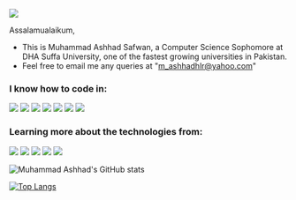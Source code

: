 ![](https://komarev.com/ghpvc/?username=Ashhad-DSU&color=orange)

Assalamualaikum,

- This is Muhammad Ashhad Safwan, a Computer Science Sophomore at DHA Suffa University, one of the fastest growing universities in Pakistan.
- Feel free to email me any queries at "m_ashhadhlr@yahoo.com"

<h3>I know how to code in:</h3>
<img src="https://img.shields.io/badge/Vue.js-35495E?style=for-the-badge&logo=vue.js&logoColor=4FC08D"> <img src="https://img.shields.io/badge/C%2B%2B-00599C?style=for-the-badge&logo=c%2B%2B&logoColor=white"> <img src="https://img.shields.io/badge/HTML5-E34F26?style=for-the-badge&logo=html5&logoColor=white"> <img src="https://img.shields.io/badge/JavaScript-F7DF1E?style=for-the-badge&logo=javascript&logoColor=black"> <img src="https://img.shields.io/badge/CSS3-1572B6?style=for-the-badge&logo=css3&logoColor=white"> <img src="https://img.shields.io/badge/Python-14354C?style=for-the-badge&logo=python&logoColor=white"> <img src="https://img.shields.io/badge/mysql-%2300f.svg?style=for-the-badge&logo=mysql&logoColor=white">

<h3>Learning more about the technologies from:</h3>
<img src="https://img.shields.io/badge/Udemy-A435F0?style=for-the-badge&logo=Udemy&logoColor=white"> <img src="https://img.shields.io/badge/Datacamp-05192D?style=for-the-badge&logo=datacamp&logoColor=03E860"> <img src="https://img.shields.io/badge/Freecodecamp-%23123.svg?&style=for-the-badge&logo=freecodecamp&logoColor=green"> <img src="https://img.shields.io/badge/Coursera-%230056D2.svg?style=for-the-badge&logo=Coursera&logoColor=white"> <img src="https://img.shields.io/badge/KhanAcademy-%2314BF96.svg?style=for-the-badge&logo=KhanAcademy&logoColor=white">

![Muhammad Ashhad's GitHub stats](https://github-readme-stats.vercel.app/api?username=Ashhad-DSU&show_icons=true)

<!--![Top Langs](https://github-readme-stats.vercel.app/api/top-langs/?username=Ashhad-DSU&theme=tokyonight)-->

[![Top Langs](https://github-readme-stats.vercel.app/api/top-langs/?username=ashhad-dsu&layout=compact)](https://github.com/Ashhad-DSU)



<!---
Ashhad-DSU/Ashhad-DSU is a ✨ special ✨ repository because its `README.md` (this file) appears on your GitHub profile.
You can click the Preview link to take a look at your changes.
--->
